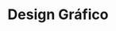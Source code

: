 ---
title: Design Gráfico
description: "Oferecemos vários serviços gráficos de qualidade, nosso design é focado na melhor experiência do utilizador e a satisfação dos nossos clientes.
Somos capacitados em productos da Adobe para edição gráfica. Photoshop, Illustrator, Premire Pro, After Effects, InDesign e muito mais. Integrando assim seus trabalhos na Creative Cloud.
Criamos Ilustrações, logos e logotipos, cartões de visita, catálogos, banners e muito mais."
---